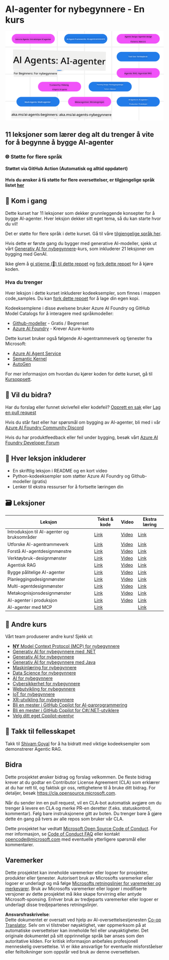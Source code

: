 <!--
CO_OP_TRANSLATOR_METADATA:
{
  "original_hash": "9b4c2650691b24b20e0c912d01a466a2",
  "translation_date": "2025-08-21T12:27:45+00:00",
  "source_file": "README.md",
  "language_code": "no"
}
-->
# AI-agenter for nybegynnere - En kurs

![Generativ AI for nybegynnere](../../translated_images/repo-thumbnail.083b24afed61b6dd27a7fc53798bebe9edf688a41031163a1fca9f61c64d63ec.no.png)

## 11 leksjoner som lærer deg alt du trenger å vite for å begynne å bygge AI-agenter

### 🌐 Støtte for flere språk

#### Støttet via GitHub Action (Automatisk og alltid oppdatert)

**Hvis du ønsker å få støtte for flere oversettelser, er tilgjengelige språk listet [her](https://github.com/Azure/co-op-translator/blob/main/getting_started/supported-languages.md)**

## 🌱 Kom i gang

Dette kurset har 11 leksjoner som dekker grunnleggende konsepter for å bygge AI-agenter. Hver leksjon dekker sitt eget tema, så du kan starte hvor du vil!

Det er støtte for flere språk i dette kurset. Gå til våre [tilgjengelige språk her](../..). 

Hvis dette er første gang du bygger med generative AI-modeller, sjekk ut vårt [Generativ AI for nybegynnere](https://aka.ms/genai-beginners)-kurs, som inkluderer 21 leksjoner om bygging med GenAI.

Ikke glem å [gi stjerne (🌟) til dette repoet](https://docs.github.com/en/get-started/exploring-projects-on-github/saving-repositories-with-stars?WT.mc_id=academic-105485-koreyst) og [fork dette repoet](https://github.com/microsoft/ai-agents-for-beginners/fork) for å kjøre koden.

### Hva du trenger 

Hver leksjon i dette kurset inkluderer kodeeksempler, som finnes i mappen code_samples. Du kan [fork dette repoet](https://github.com/microsoft/ai-agents-for-beginners/fork) for å lage din egen kopi.  

Kodeeksemplene i disse øvelsene bruker Azure AI Foundry og GitHub Model Catalogs for å interagere med språkmodeller:

- [Github-modeller](https://aka.ms/ai-agents-beginners/github-models) - Gratis / Begrenset
- [Azure AI Foundry](https://aka.ms/ai-agents-beginners/ai-foundry) - Krever Azure-konto

Dette kurset bruker også følgende AI-agentrammeverk og tjenester fra Microsoft:

- [Azure AI Agent Service](https://aka.ms/ai-agents-beginners/ai-agent-service)
- [Semantic Kernel](https://aka.ms/ai-agents-beginners/semantic-kernel)
- [AutoGen](https://aka.ms/ai-agents/autogen)

For mer informasjon om hvordan du kjører koden for dette kurset, gå til [Kursoppsett](./00-course-setup/README.md).

## 🙏 Vil du bidra?

Har du forslag eller funnet skrivefeil eller kodefeil? [Opprett en sak](https://github.com/microsoft/ai-agents-for-beginners/issues?WT.mc_id=academic-105485-koreyst) eller [Lag en pull request](https://github.com/microsoft/ai-agents-for-beginners/pulls?WT.mc_id=academic-105485-koreyst)

Hvis du står fast eller har spørsmål om bygging av AI-agenter, bli med i vår [Azure AI Foundry Community Discord](https://discord.gg/kzRShWzttr) 

Hvis du har produktfeedback eller feil under bygging, besøk vårt [Azure AI Foundry Developer Forum](https://aka.ms/azureaifoundry/forum)

## 📂 Hver leksjon inkluderer

- En skriftlig leksjon i README og en kort video
- Python-kodeeksempler som støtter Azure AI Foundry og Github-modeller (gratis)
- Lenker til ekstra ressurser for å fortsette læringen din

## 🗃️ Leksjoner

| **Leksjon**                              | **Tekst & kode**                                  | **Video**                                                  | **Ekstra læring**                                                                     |
|------------------------------------------|--------------------------------------------------|------------------------------------------------------------|---------------------------------------------------------------------------------------|
| Introduksjon til AI-agenter og bruksområder | [Link](./01-intro-to-ai-agents/README.md)         | [Video](https://youtu.be/3zgm60bXmQk?si=z8QygFvYQv-9WtO1)  | [Link](https://aka.ms/ai-agents-beginners/collection?WT.mc_id=academic-105485-koreyst) |
| Utforske AI-agentrammeverk               | [Link](./02-explore-agentic-frameworks/README.md) | [Video](https://youtu.be/ODwF-EZo_O8?si=Vawth4hzVaHv-u0H)  | [Link](https://aka.ms/ai-agents-beginners/collection?WT.mc_id=academic-105485-koreyst) |
| Forstå AI-agentdesignmønstre             | [Link](./03-agentic-design-patterns/README.md)    | [Video](https://youtu.be/m9lM8qqoOEA?si=BIzHwzstTPL8o9GF)  | [Link](https://aka.ms/ai-agents-beginners/collection?WT.mc_id=academic-105485-koreyst) |
| Verktøybruk-designmønster                | [Link](./04-tool-use/README.md)                   | [Video](https://youtu.be/vieRiPRx-gI?si=2z6O2Xu2cu_Jz46N)  | [Link](https://aka.ms/ai-agents-beginners/collection?WT.mc_id=academic-105485-koreyst) |
| Agentisk RAG                             | [Link](./05-agentic-rag/README.md)                | [Video](https://youtu.be/WcjAARvdL7I?si=gKPWsQpKiIlDH9A3)  | [Link](https://aka.ms/ai-agents-beginners/collection?WT.mc_id=academic-105485-koreyst) |
| Bygge pålitelige AI-agenter               | [Link](./06-building-trustworthy-agents/README.md)| [Video](https://youtu.be/iZKkMEGBCUQ?si=jZjpiMnGFOE9L8OK ) | [Link](https://aka.ms/ai-agents-beginners/collection?WT.mc_id=academic-105485-koreyst) |
| Planleggingsdesignmønster                | [Link](./07-planning-design/README.md)            | [Video](https://youtu.be/kPfJ2BrBCMY?si=6SC_iv_E5-mzucnC)  | [Link](https://aka.ms/ai-agents-beginners/collection?WT.mc_id=academic-105485-koreyst) |
| Multi-agentdesignmønster                 | [Link](./08-multi-agent/README.md)                | [Video](https://youtu.be/V6HpE9hZEx0?si=rMgDhEu7wXo2uo6g)  | [Link](https://aka.ms/ai-agents-beginners/collection?WT.mc_id=academic-105485-koreyst) |
| Metakognisjonsdesignmønster              | [Link](./09-metacognition/README.md)              | [Video](https://youtu.be/His9R6gw6Ec?si=8gck6vvdSNCt6OcF)  | [Link](https://aka.ms/ai-agents-beginners/collection?WT.mc_id=academic-105485-koreyst) |
| AI-agenter i produksjon                  | [Link](./10-ai-agents-production/README.md)       | [Video](https://youtu.be/l4TP6IyJxmQ?si=31dnhexRo6yLRJDl)  | [Link](https://aka.ms/ai-agents-beginners/collection?WT.mc_id=academic-105485-koreyst) |
| AI-agenter med MCP                       | [Link](./11-mcp/README.md)                        |                                                            | [Link](https://aka.ms/mcp-for-beginners)                                               |

## 🎒 Andre kurs

Vårt team produserer andre kurs! Sjekk ut:
- [**NY** Model Context Protocol (MCP) for nybegynnere](https://github.com/microsoft/mcp-for-beginners?WT.mc_id=academic-105485-koreyst)
- [Generativ AI for nybegynnere med .NET](https://github.com/microsoft/Generative-AI-for-beginners-dotnet?WT.mc_id=academic-105485-koreyst)
- [Generativ AI for nybegynnere](https://github.com/microsoft/generative-ai-for-beginners?WT.mc_id=academic-105485-koreyst)
- [Generativ AI for nybegynnere med Java](https://github.com/microsoft/generative-ai-for-beginners-java?WT.mc_id=academic-105485-koreyst)
- [Maskinlæring for nybegynnere](https://aka.ms/ml-beginners?WT.mc_id=academic-105485-koreyst)
- [Data Science for nybegynnere](https://aka.ms/datascience-beginners?WT.mc_id=academic-105485-koreyst)
- [AI for nybegynnere](https://aka.ms/ai-beginners?WT.mc_id=academic-105485-koreyst)
- [Cybersikkerhet for nybegynnere](https://github.com/microsoft/Security-101??WT.mc_id=academic-96948-sayoung)
- [Webutvikling for nybegynnere](https://aka.ms/webdev-beginners?WT.mc_id=academic-105485-koreyst)
- [IoT for nybegynnere](https://aka.ms/iot-beginners?WT.mc_id=academic-105485-koreyst)
- [XR-utvikling for nybegynnere](https://github.com/microsoft/xr-development-for-beginners?WT.mc_id=academic-105485-koreyst)
- [Bli en mester i GitHub Copilot for AI-parprogrammering](https://aka.ms/GitHubCopilotAI?WT.mc_id=academic-105485-koreyst)
- [Bli en mester i GitHub Copilot for C#/.NET-utviklere](https://github.com/microsoft/mastering-github-copilot-for-dotnet-csharp-developers?WT.mc_id=academic-105485-koreyst)
- [Velg ditt eget Copilot-eventyr](https://github.com/microsoft/CopilotAdventures?WT.mc_id=academic-105485-koreyst)

## 🌟 Takk til fellesskapet

Takk til [Shivam Goyal](https://www.linkedin.com/in/shivam2003/) for å ha bidratt med viktige kodeeksempler som demonstrerer Agentic RAG. 

## Bidra

Dette prosjektet ønsker bidrag og forslag velkommen. De fleste bidrag krever at du godtar en 
Contributor License Agreement (CLA) som erklærer at du har rett til, og faktisk gir oss, rettighetene til å bruke ditt bidrag. For detaljer, besøk 
<https://cla.opensource.microsoft.com>.

Når du sender inn en pull request, vil en CLA-bot automatisk avgjøre om du trenger å levere en CLA og merke PR-en deretter (f.eks. statuskontroll, kommentar). Følg bare instruksjonene gitt av boten. Du trenger bare å gjøre dette én gang på tvers av alle repos som bruker vår CLA.

Dette prosjektet har vedtatt [Microsoft Open Source Code of Conduct](https://opensource.microsoft.com/codeofconduct/).
For mer informasjon, se [Code of Conduct FAQ](https://opensource.microsoft.com/codeofconduct/faq/) eller 
kontakt [opencode@microsoft.com](mailto:opencode@microsoft.com) med eventuelle ytterligere spørsmål eller kommentarer.

## Varemerker

Dette prosjektet kan inneholde varemerker eller logoer for prosjekter, produkter eller tjenester. Autorisert bruk av Microsofts 
varemerker eller logoer er underlagt og må følge 
[Microsofts retningslinjer for varemerker og merkevarer](https://www.microsoft.com/legal/intellectualproperty/trademarks/usage/general).
Bruk av Microsofts varemerker eller logoer i modifiserte versjoner av dette prosjektet må ikke skape forvirring eller antyde Microsoft-sponsing.
Enhver bruk av tredjeparts varemerker eller logoer er underlagt disse tredjepartenes retningslinjer.

**Ansvarsfraskrivelse**:  
Dette dokumentet er oversatt ved hjelp av AI-oversettelsestjenesten [Co-op Translator](https://github.com/Azure/co-op-translator). Selv om vi tilstreber nøyaktighet, vær oppmerksom på at automatiske oversettelser kan inneholde feil eller unøyaktigheter. Det originale dokumentet på sitt opprinnelige språk bør anses som den autoritative kilden. For kritisk informasjon anbefales profesjonell menneskelig oversettelse. Vi er ikke ansvarlige for eventuelle misforståelser eller feiltolkninger som oppstår ved bruk av denne oversettelsen.